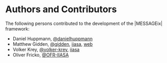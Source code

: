 Authors and Contributors
========================

The following persons contributed to the development of the |MESSAGEix| framework:

- Daniel Huppmann, [@danielhuppmann](https://github.com/danielhuppmann)
- Matthew Gidden, [@gidden](https://github.com/gidden), [iiasa](http://www.iiasa.ac.at/staff/staff.php?type=auto&visibility=visible&search=true&login=gidden), [web](mattgidden.com)
- Volker Krey, [@volker-krey](https://github.com/volker-krey), [iiasa](http://www.iiasa.ac.at/staff/staff.php?type=auto&visibility=visible&search=true&login=krey)
- Oliver Fricko, [@OFR-IIASA](https://github.com/OFR-IIASA)
